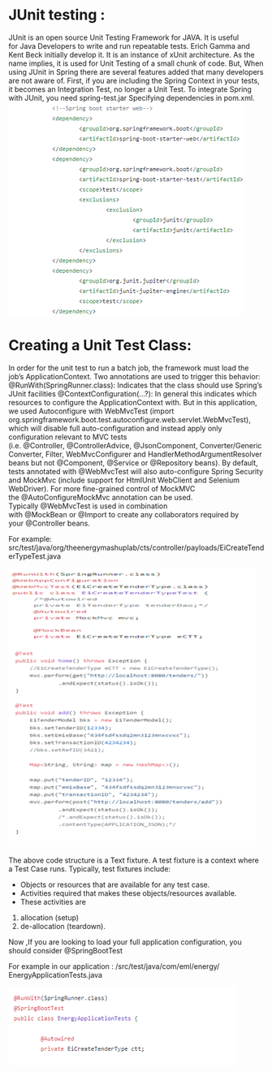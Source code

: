 # JUnit testing :

JUnit is an open source Unit Testing Framework for JAVA. It is useful for Java Developers to write and run repeatable tests. Erich Gamma and Kent Beck initially develop it. It is an instance of xUnit architecture. As the name implies, it is used for Unit Testing of a small chunk of code.
But, When using JUnit in Spring there are several features added that many developers are not aware of.
First, if you are including the Spring Context in your tests, it becomes an Integration Test, no longer a Unit Test.
To integrate Spring with JUnit, you need spring-test.jar
Specifying dependencies in pom.xml.
![](pictures/1.png)

# Creating a Unit Test Class:
In order for the unit test to run a batch job, the framework must load the job’s ApplicationContext. Two annotations are used to trigger this behavior:
@RunWith(SpringRunner.class): Indicates that the class should use Spring’s JUnit facilities
@ContextConfiguration(…?): In general this indicates which resources to configure the ApplicationContext with. But in this application, we used Autoconfigure with WebMvcTest (import org.springframework.boot.test.autoconfigure.web.servlet.WebMvcTest), which will disable full auto-configuration and instead apply only configuration relevant to MVC tests (i.e. @Controller, @ControllerAdvice, @JsonComponent, Converter/GenericConverter, Filter, WebMvcConfigurer and HandlerMethodArgumentResolver beans but not @Component, @Service or @Repository beans).
By default, tests annotated with @WebMvcTest will also auto-configure Spring Security and MockMvc (include support for HtmlUnit WebClient and Selenium WebDriver). For more fine-grained control of MockMVC the @AutoConfigureMockMvc annotation can be used.
Typically @WebMvcTest is used in combination with @MockBean or @Import to create any collaborators required by your @Controller beans.

For example: src/test/java/org/theenergymashuplab/cts/controller/payloads/EiCreateTenderTypeTest.java

![](pictures/2.png)


	


The above code structure is a Text fixture.
A test fixture is a context where a Test Case runs. Typically, test fixtures include:
* Objects or resources that are available for any test case.
* Activities required that makes these objects/resources available.
* These activities are
1. allocation (setup)
2. de-allocation (teardown).

Now ,If you are looking to load your full application configuration, you should consider @SpringBootTest 

For example in our application : /src/test/java/com/eml/energy/ EnergyApplicationTests.java

![](pictures/3.png)

